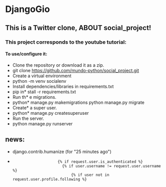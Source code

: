 # DjangoGio

## This is a Twitter clone, ABOUT social_project!
### This project corresponds to the youtube tutorial:
#### To use/configure it:
* Clone the repository or download it as a zip.
* git clone https://github.com/mundo-python/social_project.git
* Create a virtual environment
* python -m venv socialenv
* Install dependencies/libraries in requirements.txt
* pip in* stall -r requirements.txt
* Run th* e migrations.
* python*  manage.py makemigrations python manage.py migrate
* Create*  a super user.
* python*  manage.py createsuperuser
* Run the server.
* python manage.py runserver
## news:
* django.contrib.humanize (for "25 minutes ago")
*                         {% if request.user.is_authenticated %}
                            {% if user.username != request.user.username %}
                                {% if user not in request.user.profile.following %}
